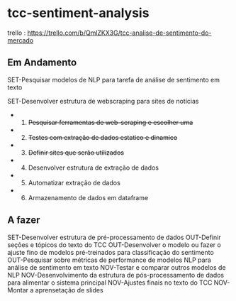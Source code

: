 # tcc-sentiment-analysis

trello : https://trello.com/b/QmlZKX3G/tcc-analise-de-sentimento-do-mercado

## Em Andamento

SET-Pesquisar modelos de NLP para tarefa de análise de sentimento em texto

SET-Desenvolver estrutura de webscraping para sites de notícias

- 1. ~~Pesquisar ferramentas de web-scraping e escolher uma~~
- 2. ~~Testes com extração de dados estatico e dinamico~~
- 3. ~~Definir sites que serão utilizados~~
- 4. Desenvolver estrutura de extração de dados
- 5. Automatizar extração de dados
- 6. Armazenamento de dados em dataframe

## A fazer
SET-Desenvolver estrutura de pré-processamento de dados
OUT-Definir seções e tópicos do texto do TCC
OUT-Desenvolver o modelo ou fazer o ajuste fino de modelos pré-treinados para classificação do sentimento
OUT-Pesquisar sobre métricas de performance de modelos NLP para análise de sentimento em texto
NOV-Testar e comparar outros modelos de NLP
NOV-Desenvolvimento da estrutura de pós-processamento de dados para alimentar o sistema principal
NOV-Ajustes finais no texto do TCC
NOV-Montar a aprensetação de slides
